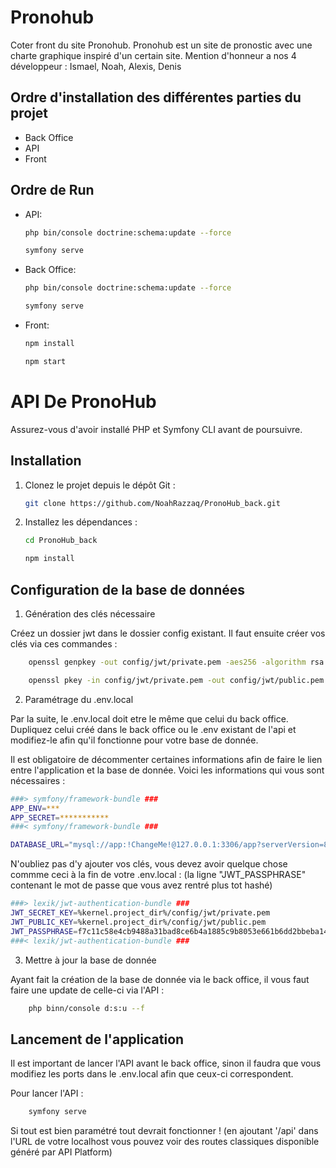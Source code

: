 # Pronohub

Coter front du site Pronohub. Pronohub est un site de pronostic avec une charte graphique inspiré d'un certain site. 
Mention d'honneur a nos 4 développeur : Ismael, Noah, Alexis, Denis 

## Ordre d'installation des différentes parties du projet

- Back Office
- API
- Front

## Ordre de Run

- API:
    ```bash
    php bin/console doctrine:schema:update --force
    ```
    ```bash
    symfony serve
    ```
- Back Office:
    ```bash
    php bin/console doctrine:schema:update --force
    ```
    ```bash
    symfony serve
    ```
- Front:
    ```bash
    npm install
    ```
    ```bash
    npm start
    ```

# API De PronoHub

Assurez-vous d'avoir installé PHP et Symfony CLI avant de poursuivre.

## Installation

1. Clonez le projet depuis le dépôt Git :

    ```bash
    git clone https://github.com/NoahRazzaq/PronoHub_back.git
    ```

2. Installez les dépendances :

    ```bash
    cd PronoHub_back
    ```
    ```bash
    npm install
    ```

## Configuration de la base de données

1. Génération des clés nécessaire

Créez un dossier jwt dans le dossier config existant.
Il faut ensuite créer vos clés via ces commandes :

```bash
    openssl genpkey -out config/jwt/private.pem -aes256 -algorithm rsa -pkeyopt rsa _keygen_bits:4096
```
```bash
    openssl pkey -in config/jwt/private.pem -out config/jwt/public.pem -pubout
```

2. Paramétrage du .env.local

Par la suite, le .env.local doit etre le même que celui du back office. Dupliquez celui créé dans le back office ou le .env existant de l'api et modifiez-le afin qu'il fonctionne pour votre base de donnée.

Il est obligatoire de décommenter certaines informations afin de faire le lien entre l'application et la base de donnée. Voici les informations qui vous sont nécessaires : 
  ```bash
  ###> symfony/framework-bundle ###
  APP_ENV=***
  APP_SECRET=***********
  ###< symfony/framework-bundle ###

  DATABASE_URL="mysql://app:!ChangeMe!@127.0.0.1:3306/app?serverVersion=8.0.32&charset=utf8mb4" (avec les modification permettant l\'accès à votre base de donnée)
  ```

N'oubliez pas d'y ajouter vos clés, vous devez avoir quelque chose commme ceci à la fin de votre .env.local : 
(la ligne "JWT_PASSPHRASE" contenant le mot de passe que vous avez rentré plus tot hashé)

  ```bash
  ###> lexik/jwt-authentication-bundle ###
  JWT_SECRET_KEY=%kernel.project_dir%/config/jwt/private.pem
  JWT_PUBLIC_KEY=%kernel.project_dir%/config/jwt/public.pem
  JWT_PASSPHRASE=f7c11c58e4cb9488a31bad8ce6b4a1885c9b8053e661b6dd2bbeba146b10fa15
  ###< lexik/jwt-authentication-bundle ###
  ```

3. Mettre à jour la base de donnée

Ayant fait la création de la base de donnée via le back office, il vous faut faire une update de celle-ci via l'API : 

```bash
    php binn/console d:s:u --f
```

## Lancement de l'application 

Il est important de lancer l'API avant le back office, sinon il faudra que vous modifiez les ports dans le .env.local afin que ceux-ci correspondent. 

Pour lancer l'API : 

```bash
    symfony serve
```

Si tout est bien paramétré tout devrait fonctionner ! (en ajoutant '/api' dans l'URL de votre localhost vous pouvez voir des routes classiques disponible généré par API Platform) 



